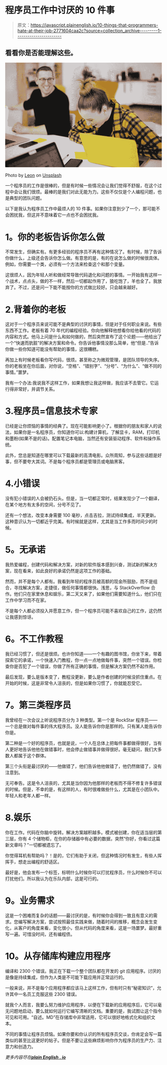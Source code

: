 # 程序员工作中讨厌的 10 件事

> 原文：<https://javascript.plainenglish.io/10-things-that-programmers-hate-at-their-job-2771604caa2c?source=collection_archive---------1----------------------->

## 看看你是否能理解这些。

![](img/d9d734f3c7d96220ccfffd63ba326023.png)

Photo by [Leon](https://unsplash.com/@myleon?utm_source=medium&utm_medium=referral) on [Unsplash](https://unsplash.com?utm_source=medium&utm_medium=referral)

一个程序员的工作是很棒的，但是有时候一些情况会让我们觉得不舒服，在这个过程中会让我们很烦。最棒的是我们对此无能为力。这些不仅仅是个人编程问题，也是典型的团队问题。

以下是我认为程序员工作中最烦人的 10 件事。如果你注意到少了一个，那可能不会困扰我，但这并不意味着它一点也不会困扰我。

# **1。你的老板告诉你怎么做**

不常发生，但确实有。有更多经验的程序员不再有这种情况了。有时候，除了告诉你做什么，上级还会告诉你怎么做。有意思的是，有的在说怎么做的时候很具体。例如，你需要一个类，必须有一个方法来检查这个和那个变量。

这很烦人，因为年轻人听和做经常导致代码退化和问题的事情。一开始我有这样一个战术，点点头，做的不一样，然后一切都起作用了，狼吃饱了，羊也全了。我放弃了。不过，还是问一下能不能按你的方式做比较好。只会越来越好。

# 2.背着你的老板

这对于一个程序员来说可能不是典型的讨厌的事情，但是对于任何职业来说。有些东西不工作。老板有着 70 年代的编程经验。你向他解释他想看你给他看的代码的内容和方式。他马上问是什么和如何做的，然后突然宣布了这个论题——他给出了一个“快速而肮脏”的解决方案和命令。你告诉他事情没那么简单，他“但是..”告诉你做一些你知道可能没有帮助的事情，这很糟糕。

再加上有时候老板看你写代码，很烦。甚至称之为微观管理，是团队领导的失序。你的老板坐在你后面，对你说，“空格”、“错别字”、“分号”、“为什么”、“做不同的事情。”噩梦。

我有一个办法:我说我不这样工作，如果我想让我这样做，我应该不去管它。它运行得非常好，并调节关系。

# 3.程序员=信息技术专家

已经是让你烦恼的事情的经典了。现在可能影响更小了。根据你的朋友和家人的说法，如果你是一名程序员，你知道你可以:构建计算机，了解显卡，RAM，打印机和墨粉(如果不是的话)。配置笔记本电脑，当然还有安装驱动程序、软件和操作系统。

此外，您总是知道在哪里可以下载最新的高清电影。众所周知，参与这些话题是好事，但不要夸大其词。不是每个程序员都是管理员或电脑黑客。

# 4.小错误

没有犯小错误的人会被扔石头。但是，当一切都正常时，结果发现少了一个翻译，在某个地方有太多的空间，分号不见了。

还有一个想法，改变本身需要 100 毫秒，点击吉拉，测试持续集成，半天更新。这种意识认为一切都近乎完美。有时候就是这样，尤其是当工作多而时间少的时候。

# **5。无承诺**

我热爱编程，创建代码和解决方案，对新的软件版本感到兴奋，测试新的解决方案，现在看来，如此良好的承诺仍然是这项工作的基础。

然而，并不是每个人都有。我看到年轻的程序员被高额的现金所鼓励，而不是组合，寻找解决方案，走捷径，做任何事情都很快。浅思，与 StackOverflow 合作。他们只在家里休息和娱乐，第二天又来了，如果他们需要知道什么，他们只在工作中学习而不在家。

不是每个人都必须投入并愿意工作，但一个程序员可能不喜欢自己的工作，这仍然让我感到惊讶。

# **6。不工作教程**

我已经习惯了，但还是很烦。也许你知道——一个有趣的图书馆，你坐下来，带着探索它的承诺，一个快速入门教程，你一点一点地做每件事，突然一个错误。你检查你是否犯了一个错误，你做了所有正确的事情，但是解决方案仍然不起作用。

最后发现，要么是版本变了，教程没更新，要么是作者创建的时候没抓住重点。在开始的时候，这是非常令人沮丧的，但是如果你习惯了，你就能忍受它。

# **7。第三类程序员**

我曾经在一次会议上听说程序员分为 3 种类型。第一个是 RockStar 程序员——一个总是做对每件事的伟大程序员。没人能告诉你你是那样的。只有某人能告诉你你是。

第二种是一个好的程序员，也就是说，一个人在总体上把每件事都做得很好，当有人更好地告诉他他在做错事时，他会停止做错事并做得很好。毫无疑问，我们大多数人都属于这个群体。

第三个头衔是最讨厌的——他做错了，他们告诉他他做错了，他仍然做错了，没有注意到。

无可奉告。这是令人沮丧的，尤其是当你因为他那样的老板而不得不修复许多错误的时候。但是，不幸的是，有这样的人，有时很难做些什么，尤其是在小团队中。年轻人和老年人都一样。

# 8.娱乐

你在工作。代码在你脑中旋转。解决方案越积越多。模式被创建，你在适当层的第三层，你有 4 个储物柜，在你的存储器中有必要的数据，突然“你好，你看过这篇新文章吗？”一切都被遗忘了。

你觉得耳机有帮助吗？！是的，它们有助于关闭，但这种情况时有发生，有些人挥挥手，想走出编程的舒适区。

最好是，他会发布一个标签，标明什么时候你可以打扰程序员，什么时候你不可以打扰他们。所以我认为在乐队内部，这是可行的。

# **9。业务需求**

这是一个困难而复杂的话题——最讨厌的是，有时候你会得到一致且有意义的需求。您编写解决方案，尝试按照最佳实践来做，随着时间的推移，概念会发生变化，从客户的角度来看，变化很小，但从代码的角度来看，这是一场噩梦。最好重写一遍。可惜没时间，还有编程债。

# **10。从存储库构建应用程序**

编译和 2300 个错误。我正在下载一个整个团队都在开发的 git 应用程序。讨厌的是像是持续集成，但作为人类是不可能下载应用并正常运行的。

一般来说，并不是每个应用程序都应该马上这样工作，但有时只有“秘密知识”，允许其中一名员工克服这些 2300 错误。

就我个人而言，我要么努力维护应用程序，以便在下载新的应用程序后，它可以毫无问题地启动，要么就如何运行它编写清晰的文档。重要的是，我试图让这个指令可见和可用。“自述。MD”在存储库中非常适用，它可以很好地格式化和组织文本。

不同的事情让程序员烦恼。如果你要和你认识的所有程序员交谈，你肯定会写一篇类似的甚至比这更好的帖子。但是不要让这些麻烦影响你作为程序员的生产力、注意力和创造力。

*更多内容尽在*[***plain English . io***](http://plainenglish.io/)